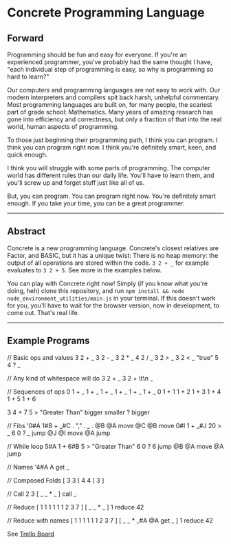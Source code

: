# Concrete Programming Language

## Forward
Programming should be fun and easy for everyone. If you're an experienced programmer, you've probably had the same thought I have, "each individual step of programming is easy, so why is programming so hard to learn?"

Our computers and programming languages are not easy to work with. Our modern interpreters and compilers spit back harsh, unhelpful commentary. Most programming languages are built on, for many people, the scariest part of grade school: Mathematics. Many years of amazing research has gone into efficiency and correctness, but only a fraction of that into the real world, human aspects of programming.

To those just beginning their programming path, I think you can program. I think you can program right now. I think you're definitely smart, keen, and quick enough.

I think you will struggle with some parts of programming. The computer world has different rules than our daily life. You'll have to learn them, and you'll screw up and forget stuff just like all of us.

But, you can program. You can program right now. You're definitely smart enough. If you take your time, you can be a great programmer.

------------------------

## Abstract

Concrete is a new programming language. Concrete's closest relatives are Factor, and BASIC, but it has a unique twist: There is no heap memory: the output of all operations are stored within the code. `3 2 + _` for example evaluates to `3 2 + 5`. See more in the examples below.

You can play with Concrete right now! Simply (if you know what you're doing, heh) clone this repository, and run `npm install && node node_environment_utilities/main.js` in your terminal. If this doesn't work for you, you'll have to wait for the browser version, now in development, to come out. That's real life.

------------------------

## Example Programs
// Basic ops and values
3 2 + _
3 2 - _
3 2 * _
4 2 / _
3 2 > _
3 2 < _
"true" 5 4 ? _

  // Any kind of whitespace will do
3 2 +        _
3 2 +   \t\n     _

  // Sequences of ops
0 1 + _ 1 + _ 1 + _ 1 + _ 1 + _ 1 + _
0 1 + 1 1 + 2 1 + 3 1 + 4 1 + 5 1 + 6

3 4 + 7 5 > "Greater Than" bigger smaller ? bigger

// Fibs
'0#A 1#B + _#C . "," . _ . @B @A move @C @B move 0#I 1 + _#J 20 > _ 6 0 ? _ jump @J @I move @A jump

// While loop
5#A 1 + 6#B 5 > "Greater Than" 6 0 ? 6 jump @B @A move @A jump

// Names
'4#A A get _

// Composed Folds
[ 3 3 [ 4 4 ] 3 ]

// Call
2 3 [ _ _ * _ ] call _

// Reduce
[ 1 1 1 1 1 1 2 3 7 ] [ _ _ * _ ] 1 reduce 42

// Reduce with names
[ 1 1 1 1 1 1 2 3 7 ] [ _ _ * _#A @A get _ ] 1 reduce 42


See [Trello Board](https://trello.com/b/LjKsfBw4/concrete)